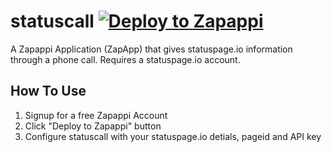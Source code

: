 # statuscall [![Deploy to Zapappi](https://portal.zapappi.com/content/images/deploy_to_zapappi.png)](https://portal.zapappi.com/Portal/Application/Create?manifestUrl=https://raw.githubusercontent.com/skrusty/statuscall/master/deploy.json)
A Zapappi Application (ZapApp) that gives statuspage.io information through a phone call. Requires a statuspage.io account.

## How To Use
1. Signup for a free Zapappi Account
2. Click "Deploy to Zapappi" button
3. Configure statuscall with your statuspage.io detials, pageid and API key
